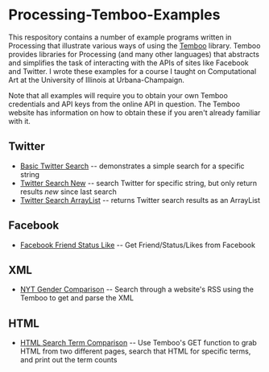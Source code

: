 Processing-Temboo-Examples
==========================

This respository contains a number of example programs written in Processing that illustrate various ways of using the [Temboo](http://temboo.com) library. Temboo provides libraries for Processing (and many other languages) that abstracts and simplifies the task of interacting with the APIs of sites like Facebook and Twitter. I wrote these examples for a course I taught on Computational Art at the University of Illinois at Urbana-Champaign.

Note that all examples will require you to obtain your own Temboo credentials and API keys from the online API in question. The Temboo website has information on how to obtain these if you aren't already familiar with it.


Twitter
------

- [Basic Twitter Search](https://github.com/bengrosser/Processing-Temboo-Examples/blob/master/Twitter_Search_Basic.pde) -- demonstrates a simple search for a specific string
- [Twitter Search New](https://github.com/bengrosser/Processing-Temboo-Examples/blob/master/Twitter_Search_New.pde) -- search Twitter for specific string, but only return results *new* since last search
- [Twitter Search ArrayList](https://github.com/bengrosser/Processing-Temboo-Examples/blob/master/Twitter_Search_ArrayList.pde) -- returns Twitter search results as an ArrayList

Facebook
--------

- [Facebook Friend Status Like](https://github.com/bengrosser/Processing-Temboo-Examples/blob/master/Facebook_Friend_Status_Like.pde) -- Get Friend/Status/Likes from Facebook

XML
---

- [NYT Gender Comparison](https://github.com/bengrosser/Processing-Temboo-Examples/blob/master/Get_XML_NYT_Gender_Comparison.pde) -- Search through a website's RSS using the Temboo to get and parse the XML


HTML
----

- [HTML Search Term Comparison](https://github.com/bengrosser/Processing-Temboo-Examples/blob/master/Get_HTML_Search_Comparison.pde) -- Use Temboo's GET function to grab HTML from two different pages, search that HTML for specific terms, and print out the term counts



